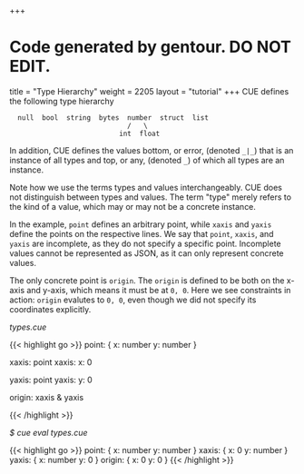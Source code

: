 +++
# Code generated by gentour. DO NOT EDIT.
title = "Type Hierarchy"
weight = 2205
layout = "tutorial"
+++
CUE defines the following type hierarchy

```
  null  bool  string  bytes  number  struct  list
                             /   \
                           int  float
```
In addition, CUE defines the values
bottom, or error, (denoted `_|_`)
that is an instance of all types and
top, or any, (denoted `_`) of which all types are an instance.

Note how we use the terms types and values interchangeably.
CUE does not distinguish between types and values.
The term "type" merely refers to the kind of a value,
which may or may not be a concrete instance.

In the example, `point` defines an arbitrary point, while `xaxis` and `yaxis`
define the points on the respective lines.
We say that `point`, `xaxis`, and `yaxis` are incomplete,
as they do not specify a specific point.
Incomplete values cannot be represented as JSON,
as it can only represent concrete values.

The only concrete point is `origin`.
The `origin` is defined to be both on the x-axis and y-axis, which means it
must be at `0, 0`.
Here we see constraints in action:
`origin` evalutes to `0, 0`, even though we did not specify its coordinates
explicitly.


<a id="td-block-padding" class="td-offset-anchor"></a>
<section class="row td-box td-box--white td-box--gradient td-box--height-auto">
<div class="col-lg-6 mr-0">
<i>types.cue</i>
<p>
{{< highlight go >}}
point: {
    x: number
    y: number
}

xaxis: point
xaxis: x: 0

yaxis: point
yaxis: y: 0

origin: xaxis & yaxis

{{< /highlight >}}
<br>
</div>

<div class="col-lg-6 ml-0"><i>$ cue eval types.cue</i>
<p>
{{< highlight go >}}
point: {
    x: number
    y: number
}
xaxis: {
    x: 0
    y: number
}
yaxis: {
    x: number
    y: 0
}
origin: {
    x: 0
    y: 0
}
{{< /highlight >}}
</div>
</section>